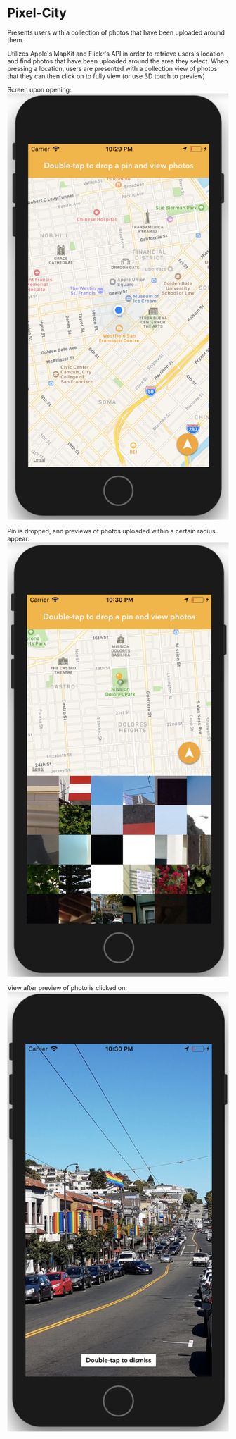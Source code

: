 # Pixel-City

Presents users with a collection of photos that have been uploaded around them.

Utilizes Apple's MapKit and Flickr's API in order to retrieve users's location and find photos that have been uploaded around the area they select. When pressing a location, users are presented with a collection view of photos that they can then click on to fully view (or use 3D touch to preview)

Screen upon opening:
![alt text](https://raw.githubusercontent.com/ellarobertson/Pixel-City/master/DemoPhotos/Pixel_City_Opening_Screen.png)

Pin is dropped, and previews of photos uploaded within a certain radius appear:
![alt text](https://raw.githubusercontent.com/ellarobertson/Pixel-City/master/DemoPhotos/Pixel_City_Dropped_Pin.png)

View after preview of photo is clicked on:
![alt text](https://raw.githubusercontent.com/ellarobertson/Pixel-City/master/DemoPhotos/Pixel_City_Photo_View.png)
